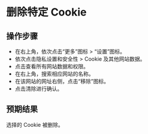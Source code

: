 # 删除特定 Cookie

## 操作步骤

- 在右上角，依次点击“更多”图标 > “设置”图标。
- 依次点击隐私设置和安全性 > Cookie 及其他网站数据。
- 点击查看所有网站数据和权限。
- 在右上角，搜索相应网站的名称。
- 在该网站的网址右侧，点击“移除”图标。
- 点击清除进行确认。

## 预期结果

选择的 Cookie 被删除。

